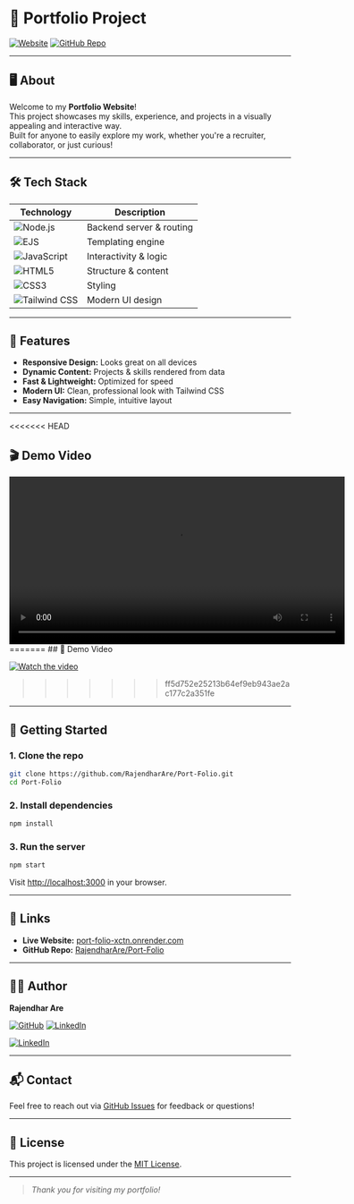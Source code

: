 # 🚀 Portfolio Project

[![Website](https://img.shields.io/badge/Live%20Site-Visit-blue?style=for-the-badge&logo=google-chrome)](https://port-folio-xctn.onrender.com/)
[![GitHub Repo](https://img.shields.io/badge/GitHub-Repository-black?style=for-the-badge&logo=github)](https://github.com/RajendharAre/Port-Folio)

---

## 🖥️ About

Welcome to my **Portfolio Website**!  
This project showcases my skills, experience, and projects in a visually appealing and interactive way.  
Built for anyone to easily explore my work, whether you're a recruiter, collaborator, or just curious!

---

## 🛠️ Tech Stack

| Technology   | Description                           |
|--------------|---------------------------------------|
| ![Node.js](https://img.shields.io/badge/Node.js-339933?style=flat-square&logo=node.js&logoColor=white) | Backend server & routing |
| ![EJS](https://img.shields.io/badge/EJS-23CFA7?style=flat-square&logo=ejs&logoColor=white) | Templating engine        |
| ![JavaScript](https://img.shields.io/badge/JavaScript-F7DF1E?style=flat-square&logo=javascript&logoColor=black) | Interactivity & logic    |
| ![HTML5](https://img.shields.io/badge/HTML5-E34F26?style=flat-square&logo=html5&logoColor=white) | Structure & content      |
| ![CSS3](https://img.shields.io/badge/CSS3-1572B6?style=flat-square&logo=css3&logoColor=white) | Styling                  |
| ![Tailwind CSS](https://img.shields.io/badge/TailwindCSS-38B2AC?style=flat-square&logo=tailwind-css&logoColor=white) | Modern UI design         |

---

## 🌟 Features

- **Responsive Design:** Looks great on all devices
- **Dynamic Content:** Projects & skills rendered from data
- **Fast & Lightweight:** Optimized for speed
- **Modern UI:** Clean, professional look with Tailwind CSS
- **Easy Navigation:** Simple, intuitive layout

---

<<<<<<< HEAD
## 🎬 Demo Video

<video src="https://drive.google.com/file/d/1S3XdggVBCQsUQ-P029O2izb4f8RnPUH_/view?usp=drive_link" controls width="600">
    Your browser does not support the video tag.
</video>
=======
## 🎥 Demo Video

[![Watch the video](https://img.shields.io/badge/▶️%20Watch%20Demo-Video-red?style=for-the-badge&logo=google-drive)](https://drive.google.com/file/d/1S3XdggVBCQsUQ-P029O2izb4f8RnPUH_/view?usp=drive_link)

>>>>>>> ff5d752e25213b64ef9eb943ae2ac177c2a351fe

---

## 🚦 Getting Started

### 1. Clone the repo

```bash
git clone https://github.com/RajendharAre/Port-Folio.git
cd Port-Folio
```

### 2. Install dependencies

```bash
npm install
```

### 3. Run the server

```bash
npm start
```

Visit [http://localhost:3000](http://localhost:3000) in your browser.

---

## 🔗 Links

- **Live Website:** [port-folio-xctn.onrender.com](https://port-folio-xctn.onrender.com/)
- **GitHub Repo:** [RajendharAre/Port-Folio](https://github.com/RajendharAre/Port-Folio)

---

## 🙋‍♂️ Author

**Rajendhar Are**  

[![GitHub](https://img.shields.io/badge/GitHub-Follow-black?style=flat-square&logo=github)](https://github.com/RajendharAre)
[![LinkedIn](https://img.shields.io/badge/LinkedIn-Connect-blue?style=flat-square&logo=linkedin)](https://www.linkedin.com/in/rajendhar-are/)

[![LinkedIn](https://img.shields.io/badge/LinkedIn-Connect-blue?style=flat-square&logo=linkedin)](https://www.linkedin.com/in/rajendhar-are/)


---

## 📬 Contact

Feel free to reach out via [GitHub Issues](https://github.com/RajendharAre/Port-Folio/issues) for feedback or questions!

---

## 📄 License

This project is licensed under the [MIT License](LICENSE).

---

> _Thank you for visiting my portfolio!_

